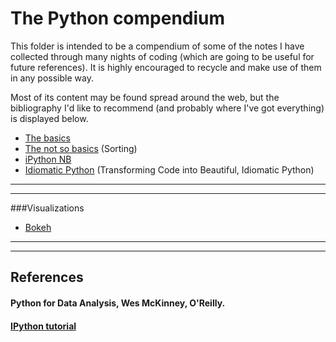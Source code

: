 # The Python compendium

This folder is intended to be a compendium of 
some of the notes I have collected through many nights of 
coding (which are going to be useful for future references). 
It is highly encouraged to recycle and make use of them in any possible way.

Most of its content may be found spread around the web, but 
the bibliography I'd like to recommend (and probably where I've got everything) 
is displayed below.

* [The basics](https://nbviewer.jupyter.org/github/ja-vazquez/Python_compendium/blob/master/The_basics.ipynb)
* [The not so basics](https://nbviewer.jupyter.org/github/ja-vazquez/Python_compendium/blob/master/The_not_so_basics.ipynb) (Sorting)
* [iPython NB](https://nbviewer.jupyter.org/github/ja-vazquez/Python_compendium/blob/master/iPython.ipynb)
* [Idiomatic Python](https://nbviewer.jupyter.org/github/ja-vazquez/Python_compendium/blob/master/Idiomatic_Python.ipynb)
	(Transforming Code into Beautiful, Idiomatic Python)


------
------

###Visualizations

* [Bokeh](https://nbviewer.jupyter.org/github/ja-vazquez/Python_compendium/blob/master/Bokeh_examples.ipynb)

----
----
## References


#### Python for Data Analysis, Wes McKinney, O'Reilly.
#### [IPython tutorial](https://ipython.org/ipython-doc/2/interactive/tutorial.html)

